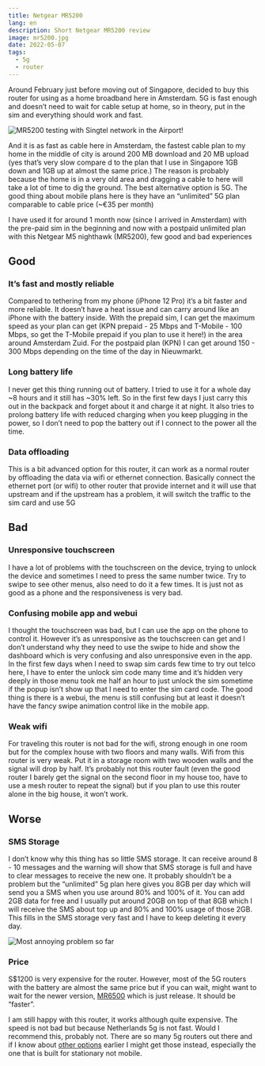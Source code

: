 ```yaml
---
title: Netgear MR5200
lang: en
description: Short Netgear MR5200 review
image: mr5200.jpg
date: 2022-05-07
tags:
  - 5g
  - router
---
```


Around February just before moving out of Singapore, decided to buy this router
for using as a home broadband here in Amsterdam. 5G is fast enough and doesn’t need to wait for cable setup at home, so in theory, put in the sim and everything should work and fast.

![MR5200 testing with Singtel network in the Airport!](mr5200.jpg)

And it is as fast as cable here in Amsterdam, the fastest cable plan to my home in the middle of city is around 200 MB download and 20 MB upload (yes that’s very slow compare d to the plan that I use in Singapore 1GB down and 1GB up at almost the same price.) The reason is probably because the home is in a very old area and dragging a cable to here will take a lot of time to dig the ground. The best alternative option is 5G. The good thing about mobile plans here is they have an “unlimited” 5G plan comparable to cable price (~€35 per month)

I have used it for around 1 month now (since I arrived in Amsterdam) with the pre-paid sim in the beginning and now with a postpaid unlimited plan with this Netgear M5 nighthawk (MR5200), few good and bad experiences

## Good

### It’s fast and mostly reliable

Compared to tethering from my phone (iPhone 12 Pro) it’s a bit faster and more reliable. It doesn’t have a heat issue and can carry around like an iPhone with the battery inside. With the prepaid sim, I can get the maximum speed as your plan can get (KPN prepaid - 25 Mbps and T-Mobile - 100 Mbps, so get the T-Mobile prepaid if you plan to use it here!) in the area around Amsterdam Zuid. For the postpaid plan (KPN) I can get around 150 - 300 Mbps depending on the time of the day in Nieuwmarkt.

### Long battery life

I never get this thing running out of battery. I tried to use it for a whole day ~8 hours and it still has ~30% left. So in the first few days I just carry this out in the backpack and forget about it and charge it at night. It also tries to prolong battery life with reduced charging when you keep plugging in the power, so I don’t need to pop the battery out if I connect to the power all the time.

### Data offloading

This is a bit advanced option for this router, it can work as a normal router by offloading the data via wifi or ethernet connection. Basically connect the ethernet port (or wifi) to other router that provide internet and it will use that upstream and if the upstream has a problem, it will switch the traffic to the sim card and use 5G

## Bad

### Unresponsive touchscreen

I have a lot of problems with the touchscreen on the device, trying to unlock the device and sometimes I need to press the same number twice. Try to swipe to see other menus, also need to do it a few times. It is just not as good as a phone and the responsiveness is very bad.

### Confusing mobile app and webui

I thought the touchscreen was bad, but I can use the app on the phone to control it. However it’s as unresponsive as the touchscreen can get and I don’t understand why they need to use the swipe to hide and show the dashboard which is very confusing and also unresponsive even in the app. In the first few days when I need to swap sim cards few time to try out telco here, I have to enter the unlock sim code many time and it’s hidden very deeply in those menu took me half an hour to just unlock the sim sometime if the popup isn’t show up that I need to enter the sim card code.
The good thing is there is a webui, the menu is still confusing but at least it doesn’t have the fancy swipe animation control like in the mobile app.

### Weak wifi

For traveling this router is not bad for the wifi, strong enough in one room but for the complex house with two floors and many walls. Wifi from this router is very weak. Put it in a storage room with two wooden walls and the signal will drop by half. It’s probably not this router fault (even the good router I barely get the signal on the second floor in my house too, have to use a mesh router to repeat the signal) but if you plan to use this router alone in the big house, it won’t work.

## Worse

### SMS Storage

I don’t know why this thing has so little SMS storage. It can receive around 8 - 10 messages and the warning will show that SMS storage is full and have to clear messages to receive the new one. It probably shouldn’t be a problem but the “unlimited” 5g plan here gives you 8GB per day which will send you a SMS when you use around 80% and 100% of it. You can add 2GB data for free and I usually put around 20GB on top of that 8GB which I will receive the SMS about top up and 80% and 100% usage of those 2GB. This fills in the SMS storage very fast and I have to keep deleting it every day.

![Most annoying problem so far](sms-full.png)

### Price

S$1200 is very expensive for the router. However, most of the 5G routers with the battery are almost the same price but if you can wait, might want to wait for the newer version, [MR6500](https://www.netgear.com/home/mobile-wifi/hotspots/mr6500/) which is just release. It should be “faster”.

I am still happy with this router, it works although quite expensive. The speed is not bad but because Netherlands 5g is not fast. Would I recommend this, probably not. There are so many 5g routers out there and if I know about [other options](https://www.wifishop.nl/mikrotik-chateau-5g-router) earlier I might get those instead, especially the one that is built for stationary not mobile.
